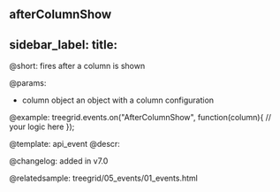 afterColumnShow
---
sidebar_label: 
title: 
---          

@short: fires after a column is shown

@params:
- column   object  an object with a column configuration


@example:
treegrid.events.on("AfterColumnShow", function(column){
    // your logic here
});


@template: api_event
@descr:

@changelog: added in v7.0

@relatedsample: treegrid/05_events/01_events.html

